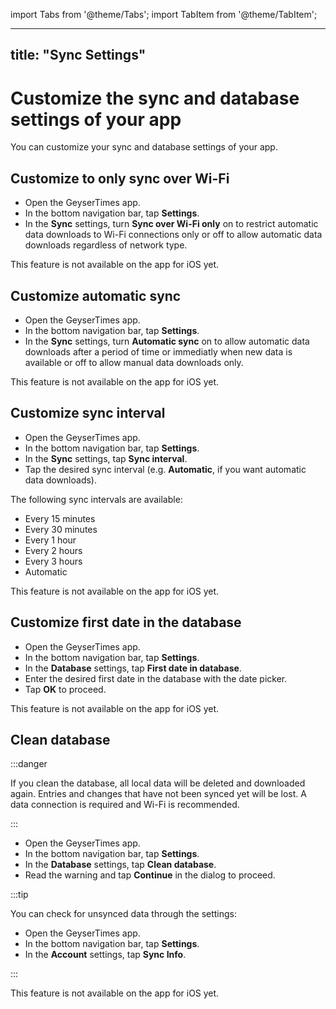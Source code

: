 import Tabs from '@theme/Tabs';
import TabItem from '@theme/TabItem';

---
title: "Sync Settings"
---

# Customize the sync and database settings of your app

You can customize your sync and database settings of your app. 

## Customize to only sync over Wi-Fi

<Tabs groupId="os">
<TabItem value="android" label="Android">

* Open the GeyserTimes app.
* In the bottom navigation bar, tap **Settings**. 
* In the **Sync** settings, turn **Sync over Wi-Fi only** on to restrict automatic data downloads to Wi-Fi connections only or off to allow automatic data downloads regardless of network type.

</TabItem>
<TabItem value="iOS" label="iOS">

This feature is not available on the app for iOS yet. 

</TabItem>
</Tabs>

## Customize automatic sync

<Tabs groupId="os">
<TabItem value="android" label="Android">

* Open the GeyserTimes app.
* In the bottom navigation bar, tap **Settings**. 
* In the **Sync** settings, turn **Automatic sync** on to allow automatic data downloads after a period of time or immediatly when new data is available or off to allow manual data downloads only.

</TabItem>
<TabItem value="iOS" label="iOS">

This feature is not available on the app for iOS yet. 

</TabItem>
</Tabs>

## Customize sync interval

<Tabs groupId="os">
<TabItem value="android" label="Android">

* Open the GeyserTimes app.
* In the bottom navigation bar, tap **Settings**. 
* In the **Sync** settings, tap **Sync interval**.
* Tap the desired sync interval (e.g. **Automatic**, if you want automatic data downloads).

The following sync intervals are available:
* Every 15 minutes
* Every 30 minutes
* Every 1 hour
* Every 2 hours
* Every 3 hours
* Automatic

</TabItem>
<TabItem value="iOS" label="iOS">

This feature is not available on the app for iOS yet. 

</TabItem>
</Tabs>

## Customize first date in the database

<Tabs groupId="os">
<TabItem value="android" label="Android">

* Open the GeyserTimes app.
* In the bottom navigation bar, tap **Settings**. 
* In the **Database** settings, tap **First date in database**.
* Enter the desired first date in the database with the date picker. 
* Tap **OK** to proceed.

</TabItem>
<TabItem value="iOS" label="iOS">

This feature is not available on the app for iOS yet. 

</TabItem>
</Tabs>

## Clean database

:::danger

If you clean the database, all local data will be deleted and downloaded again. Entries and changes that have not been synced yet will be lost. A data connection is required and Wi-Fi is recommended.  

:::

<Tabs groupId="os">
<TabItem value="android" label="Android">

* Open the GeyserTimes app.
* In the bottom navigation bar, tap **Settings**. 
* In the **Database** settings, tap **Clean database**.
* Read the warning and tap **Continue** in the dialog to proceed.

:::tip

You can check for unsynced data through the settings:
* Open the GeyserTimes app.
* In the bottom navigation bar, tap **Settings**. 
* In the **Account** settings, tap **Sync Info**.

:::

</TabItem>
<TabItem value="iOS" label="iOS">

This feature is not available on the app for iOS yet. 

</TabItem>
</Tabs>